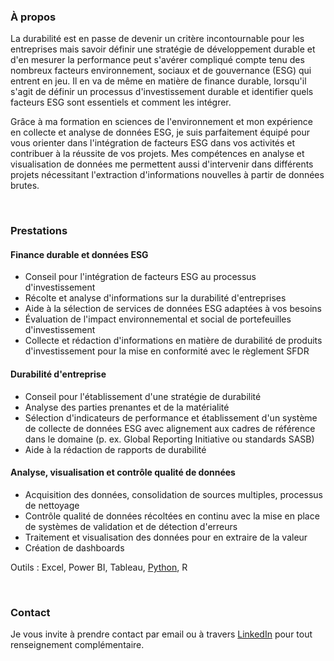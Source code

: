 ### À propos
La durabilité est en passe de devenir un critère incontournable pour les entreprises mais savoir définir une stratégie de développement durable et d'en mesurer la performance peut s'avérer compliqué compte tenu des nombreux facteurs environnement, sociaux et de gouvernance (ESG) qui entrent en jeu. Il en va de même en matière de finance durable, lorsqu'il s'agit de définir un processus d'investissement durable et identifier quels facteurs ESG sont essentiels et comment les intégrer.

Grâce à ma formation en sciences de l'environnement et mon expérience en collecte et analyse de données ESG, je suis parfaitement équipé pour vous orienter dans l'intégration de facteurs ESG dans vos activités et contribuer à la réussite de vos projets. Mes compétences en analyse et visualisation de données me permettent aussi d'intervenir dans différents projets nécessitant l'extraction d'informations nouvelles à partir de données brutes.

<br>

### Prestations

#### Finance durable et données ESG
- Conseil pour l'intégration de facteurs ESG au processus d'investissement
- Récolte et analyse d'informations sur la durabilité d'entreprises
- Aide à la sélection de services de données ESG adaptées à vos besoins
- Évaluation de l'impact environnemental et social de portefeuilles d'investissement
- Collecte et rédaction d'informations en matière de durabilité de produits d'investissement pour la mise en conformité avec le règlement SFDR

#### Durabilité d'entreprise
- Conseil pour l'établissement d'une stratégie de durabilité
- Analyse des parties prenantes et de la matérialité
- Sélection d'indicateurs de performance et établissement d'un système de collecte de données ESG avec alignement aux cadres de référence dans le domaine (p. ex. Global Reporting Initiative ou standards SASB)
- Aide à la rédaction de rapports de durabilité

#### Analyse, visualisation et contrôle qualité de données
- Acquisition des données, consolidation de sources multiples, processus de nettoyage
- Contrôle qualité de données récoltées en continu avec la mise en place de systèmes de validation et de détection d'erreurs
- Traitement et visualisation des données pour en extraire de la valeur
- Création de dashboards

Outils : Excel, Power BI, Tableau, [Python](https://patrickwfitzgerald.github.io/portfolio/), R

<br>

### Contact
Je vous invite à prendre contact par email ou à travers [LinkedIn](https://www.linkedin.com/in/patrickwfitzgerald/) pour tout renseignement complémentaire.
